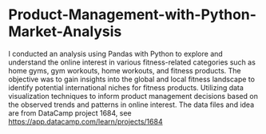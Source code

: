 # Product-Management-with-Python-Market-Analysis
I conducted an analysis using Pandas with Python to explore and understand the online interest in various fitness-related categories such as home gyms, gym workouts, home workouts, and fitness products. 
The objective was to gain insights into the global and local fitness landscape to identify potential international niches for fitness products. 
Utilizing data visualization techniques to inform product management decisions based on the observed trends and patterns in online interest.
The data files and idea are from DataCamp project 1684, see https://app.datacamp.com/learn/projects/1684
